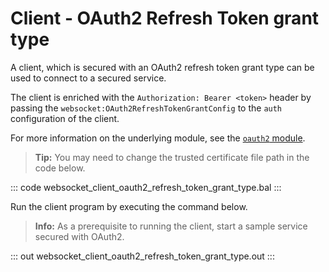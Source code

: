 # Client - OAuth2 Refresh Token grant type

A client, which is secured with an OAuth2 refresh token grant type can be used to connect to a secured service.

The client is enriched with the `Authorization: Bearer <token>` header by passing the `websocket:OAuth2RefreshTokenGrantConfig` to the `auth` configuration of the client.

For more information on the underlying module, see the [`oauth2` module](https://lib.ballerina.io/ballerina/oauth2/latest/).

>**Tip:** You may need to change the trusted certificate file path in the code below.

::: code websocket_client_oauth2_refresh_token_grant_type.bal :::

Run the client program by executing the command below.

>**Info:** As a prerequisite to running the client, start a sample service secured with OAuth2.

::: out websocket_client_oauth2_refresh_token_grant_type.out :::